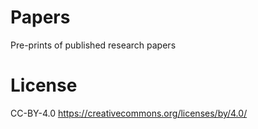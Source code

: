 # Papers
Pre-prints of published research papers

# License
CC-BY-4.0
https://creativecommons.org/licenses/by/4.0/
